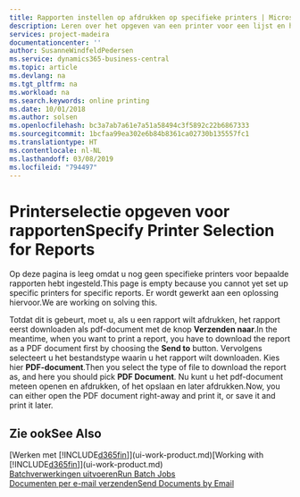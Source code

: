 ```yaml
---
title: Rapporten instellen op afdrukken op specifieke printers | Microsoft Docs
description: Leren over het opgeven van een printer voor een lijst en het gebruik van de pagina Printerselecties.
services: project-madeira
documentationcenter: ''
author: SusanneWindfeldPedersen
ms.service: dynamics365-business-central
ms.topic: article
ms.devlang: na
ms.tgt_pltfrm: na
ms.workload: na
ms.search.keywords: online printing
ms.date: 10/01/2018
ms.author: solsen
ms.openlocfilehash: bc3a7ab7a61e7a51a58494c3f5892c22b6867333
ms.sourcegitcommit: 1bcfaa99ea302e6b84b8361ca02730b135557fc1
ms.translationtype: HT
ms.contentlocale: nl-NL
ms.lasthandoff: 03/08/2019
ms.locfileid: "794497"
---
```

# <a name="specify-printer-selection-for-reports"></a><span data-ttu-id="0ee03-103">Printerselectie opgeven voor rapporten</span><span class="sxs-lookup"><span data-stu-id="0ee03-103">Specify Printer Selection for Reports</span></span>
<span data-ttu-id="0ee03-104">Op deze pagina is leeg omdat u nog geen specifieke printers voor bepaalde rapporten hebt ingesteld.</span><span class="sxs-lookup"><span data-stu-id="0ee03-104">This page is empty because you cannot yet set up specific printers for specific reports.</span></span> <span data-ttu-id="0ee03-105">Er wordt gewerkt aan een oplossing hiervoor.</span><span class="sxs-lookup"><span data-stu-id="0ee03-105">We are working on solving this.</span></span>

<span data-ttu-id="0ee03-106">Totdat dit is gebeurt, moet u, als u een rapport wilt afdrukken, het rapport eerst downloaden als pdf-document met de knop **Verzenden naar**.</span><span class="sxs-lookup"><span data-stu-id="0ee03-106">In the meantime, when you want to print a report, you have to download the report as a PDF document first by choosing the **Send to** button.</span></span> <span data-ttu-id="0ee03-107">Vervolgens selecteert u het bestandstype waarin u het rapport wilt downloaden. Kies hier **PDF-document**.</span><span class="sxs-lookup"><span data-stu-id="0ee03-107">Then you select the type of file to download the report as, and here you should pick **PDF Document**.</span></span> <span data-ttu-id="0ee03-108">Nu kunt u het pdf-document meteen openen en afdrukken, of het opslaan en later afdrukken.</span><span class="sxs-lookup"><span data-stu-id="0ee03-108">Now, you can either open the PDF document right-away and print it, or save it and print it later.</span></span>

<!--

You can set up reports so that they must be printed on a specific printer. The following are some uses of printer selection:

- You can print reports on special company letterhead.
- You can print reports on different paper sizes.
- You can print reports on the default printer of a specified employee.

You use the **Printer Selections** page to set different values to obtain different output. If you set a specific printer selection, then it takes precedence over a more general printer selection. For example, you can set a printer selection that has values in the **User ID**, **Report ID**, and **Printer Name** fields. This printer selection takes precedence over a printer selection that has blank entries in the **User ID** or **Report ID** fields.

The following table describes the combination of values to specify when you set up printer selections for a report.

|To                                                 |Set the following values                                             |
|---------------------------------------------------|---------------------------------------------------------------------|
|Print a report to a specific printer for all users |Specify values in the **Report ID** and **Printer Name** fields and leave the **User ID** field blank.|
|Print all reports to a specific printer for a specific user|Specify values in the **User ID** and **Printer Name** fields and leave the **Report ID** field blank.|
|Set the default printer for all reports|Specify a value in the **Printer Name** field and leave the **User ID** and **Report ID** fields blank.|
|Print a specific report to the user’s default printer|Specify a value in the **Report ID** field and leave the **Printer Name** and **User ID** fields blank.|
|Print a specific report to a specific printer for a specific user|Specify values in all three fields.|
-->

## <a name="see-also"></a><span data-ttu-id="0ee03-109">Zie ook</span><span class="sxs-lookup"><span data-stu-id="0ee03-109">See Also</span></span>
<span data-ttu-id="0ee03-110">[Werken met [!INCLUDE[d365fin](includes/d365fin_md.md)]](ui-work-product.md)</span><span class="sxs-lookup"><span data-stu-id="0ee03-110">[Working with [!INCLUDE[d365fin](includes/d365fin_md.md)]](ui-work-product.md)</span></span>  
[<span data-ttu-id="0ee03-111">Batchverwerkingen uitvoeren</span><span class="sxs-lookup"><span data-stu-id="0ee03-111">Run Batch Jobs</span></span>](ui-how-run-batch-jobs.md)  
[<span data-ttu-id="0ee03-112">Documenten per e-mail verzenden</span><span class="sxs-lookup"><span data-stu-id="0ee03-112">Send Documents by Email</span></span>](ui-how-send-documents-email.md)  
